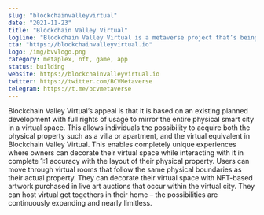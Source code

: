 ```yaml
---
slug: "blockchainvalleyvirtual"
date: "2021-11-23"
title: "Blockchain Valley Virtual"
logline: "Blockchain Valley Virtual is a metaverse project that’s being built on the Solana Blockchain. We differentiate ourselves from the rest of metaverse projects because, in essence, it’s a digital twin of our master-planned physical Smart City called Blockchain Valley."
cta: "https://blockchainvalleyvirtual.io"
logo: /img/bvvlogo.png
category: metaplex, nft, game, app
status: building
website: https://blockchainvalleyvirtual.io
twitter: https://twitter.com/BCVMetaverse
telegram: https://t.me/bcvmetaverse
---
```


Blockchain Valley Virtual’s appeal is that it is based on an existing planned development with full rights of usage to mirror the entire physical smart city in a virtual space. This allows individuals the possibility to acquire both the physical property such as a villa or apartment, and the virtual equivalent in Blockchain Valley Virtual. This enables completely unique experiences where owners can decorate their virtual space while interacting with it in complete 1:1 accuracy with the layout of their physical property. Users can move through virtual rooms that follow the same physical boundaries as their actual property. They can decorate their virtual space with NFT-based artwork purchased in live art auctions that occur within the virtual city. They can host virtual get togethers in their home – the possibilities are continuously expanding and nearly limitless.
